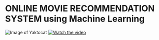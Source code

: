 # ONLINE MOVIE RECOMMENDATION SYSTEM using Machine Learning
![Image of Yaktocat](https://www.youtube.com/watch?v=qtteVVHNQ5I)
[![Watch the video](https://img.youtube.com/vi/T-D1KVIuvjA/maxresdefault.jpg)](https://www.youtube.com/watch?v=qtteVVHNQ5I)
